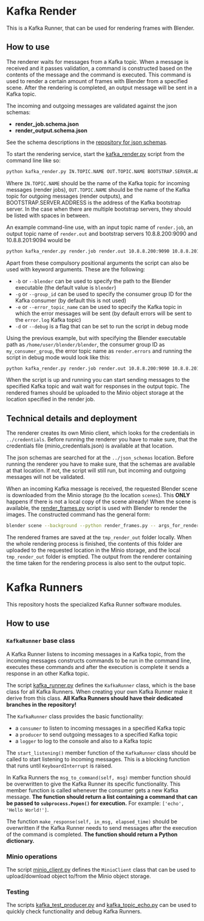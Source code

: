 # Kafka Render

This is a Kafka Runner, that can be used for rendering frames with Blender.

## How to use

The renderer waits for messages from a Kafka topic. When a message is received and it passes validation, a command is constructed based on the contents of the message and the command is executed. This command is used to render a certain amount of frames with Blender from a specified scene. After the rendering is completed, an output message will be sent in a Kafka topic.

The incoming and outgoing messages are validated against the json schemas:
 - **render_job.schema.json**
 - **render_output.schema.json**

See the schema descriptions in the [repository for json schemas](http://10.8.8.219/fungi/json_schemas).

To start the rendering service, start the [kafka_render.py](kafka_render.py) script from the command line like so:
```bash
python kafka_render.py IN.TOPIC.NAME OUT.TOPIC.NAME BOOTSTRAP.SERVER.ADDRESS
```
Where `IN.TOPIC.NAME` should be the name of the Kafka topic for incoming messages (render jobs), `OUT.TOPIC.NAME` should be the name of the Kafka topic for outgoing messages (render outputs), and BOOTSTRAP.SERVER.ADDRESS is the address of the Kafka bootstrap server. In the case when there are multiple bootstrap servers, they should be listed with spaces in between.

An example command-line use, with an input topic name of `render.job`, an output topic name of `render.out` and bootstrap servers 10.8.8.200:9090 and 10.8.8.201:9094 would be
```bash
python kafka_render.py render.job render.out 10.8.8.200:9090 10.8.8.201:9094
```

Apart from these compulsory positional arguments the script can also be used with keyword arguments. These are the following:
 - `-b` or `--blender` can be used to specify the path to the Blender executable (the default value is `blender`)
 - `-g` or `--group_id` can be used to specify the consumer group ID for the Kafka consumer (by default this is not used)
 - `-e` or `--error_topic_name` can be used to specify the Kafka topic in which the error messages will be sent (by default errors will be sent to the `error.log` Kafka topic)
 - `-d` or `--debug` is a flag that can be set to run the script in debug mode

Using the previous example, but with specifying the Blender executable path as `/home/user/blender/blender`, the consumer group ID as `my_consumer_group`, the error topic name as `render.errors` and running the script in debug mode would look like this:
```bash
python kafka_render.py render.job render.out 10.8.8.200:9090 10.8.8.201:9094 -b /home/user/blender/blender -g my_consumer_group -e render.errors -d
```

When the script is up and running you can start sending messages to the specified Kafka topic and wait wait for responses in the output topic. The rendered frames should be uploaded to the Minio object storage at the location specified in the render job.

## Technical details and deployment

The renderer creates its own Minio client, which looks for the credentials in `../credentials`. Before running the renderer you have to make sure, that the credentials file (minio_credentials.json) is available at that location.

The json schemas are searched for at the `../json_schemas` location. Before running the renderer you have to make sure, that the schemas are available at that location. If not, the script will still run, but incoming and outgoing messages will not be validated.

When an incoming Kafka message is received, the requested Blender scene is downloaded from the Minio storage (to the location `scenes`). This **ONLY** happens if there is not a local copy of the scene already!
When the scene is available, the [render_frames.py](render_frames.py) script is used with Blender to render the images. The constructed command has the general form:
```bash
blender scene --background --python render_frames.py -- args_for_render_frames.py
```

The rendered frames are saved at the `tmp_render_out` folder locally. When the whole rendering process is finished, the contents of this folder are uploaded to the requested location in the Minio storage, and the local `tmp_render_out` folder is emptied. The output from the renderer containing the time taken for the rendering process is also sent to the output topic.

# Kafka Runners

This repository hosts the specialized Kafka Runner software modules.

## How to use

### `KafkaRunner` base class

A Kafka Runner listens to incoming messages in a Kafka topic, from the incoming messages constructs commands to be run in the command line, executes these commands and after the execution is complete it sends a response in an other Kafka topic.

The script [kafka_runner.py](kafka_runner.py) defines the `KafkaRunner` class, which is the base class for all Kafka Runners. When creating your own Kafka Runner make it derive from this class. **All Kafka Runners should have their dedicated branches in the repository!**

The `KafkaRunner` class provides the basic functionality:
 - a `consumer` to listen to incoming messages in a specified Kafka topic
 - a `producer` to send outgoing messages to a specified Kafka topic
 - a `logger` to log to the console and also to a Kafka topic

The `start_listening()` member function of the `KafkaRunner` class should be called to start listening to incoming messages. This is a blocking function that runs until `KeyboardInterrupt` is raised.

In Kafka Runners the `msg_to_command(self, msg)` member function should be overwritten to give the Kafka Runner its specific functionality. This member function is called whenever the consumer gets a new Kafka message. **The function should return a list containing a command that can be passed to `subprocess.Popen()` for execution.** For example: `['echo', 'Hello World!']`.

The function `make_response(self, in_msg, elapsed_time)` should be overwritten if the Kafka Runner needs to send messages after the execution of the command is completed. **The function should return a Python dictionary.**

### Minio operations

The script [minio_client.py](minio_client.py) defines the `MinioClient` class that can be used to upload/download object to/from the Minio object storage.


### Testing

The scripts [kafka_test_producer.py](kafka_test_producer.py) and [kafka_topic_echo.py](kafka_topic_echo.py) can be used to quickly check functionality and debug Kafka Runners.